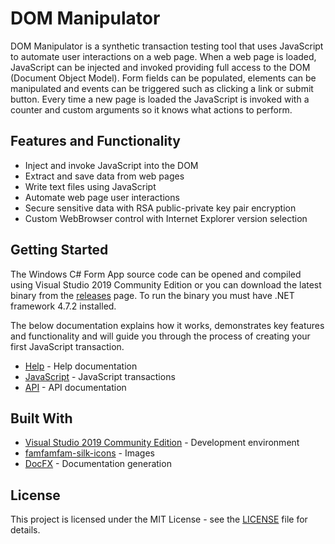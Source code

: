 # DOM Manipulator

DOM Manipulator is a synthetic transaction testing tool that uses JavaScript to automate user interactions on a web page. When a web page is loaded, JavaScript can be injected and invoked providing full access to the DOM (Document Object Model). Form fields can be populated, elements can be manipulated and events can be triggered such as clicking a link or submit button. Every time a new page is loaded the JavaScript is invoked with a counter and custom arguments so it knows what actions to perform.

## Features and Functionality

* Inject and invoke JavaScript into the DOM
* Extract and save data from web pages
* Write text files using JavaScript
* Automate web page user interactions
* Secure sensitive data with RSA public-private key pair encryption
* Custom WebBrowser control with Internet Explorer version selection

## Getting Started

The Windows C# Form App source code can be opened and compiled using Visual Studio 2019 Community Edition or you can download the latest binary from the [releases](http://lazysysadmin.com) page. To run the binary you must have .NET framework 4.7.2 installed.

The below documentation explains how it works, demonstrates key features and functionality and will guide you through the process of creating your first JavaScript transaction.

* [Help](http://lazysysadmin.github.io/help/index.html) - Help documentation
* [JavaScript](http://lazysysadmin.github.io/js/index.html) - JavaScript transactions
* [API](http://lazysysadmin.github.io/api/index.html) - API documentation

## Built With

* [Visual Studio 2019 Community Edition](https://visualstudio.microsoft.com/) - Development environment
* [famfamfam-silk-icons](https://github.com/markjames/famfamfam-silk-icons) - Images
* [DocFX](https://github.com/dotnet/docfx) - Documentation generation

## License

This project is licensed under the MIT License - see the [LICENSE](LICENSE) file for details.